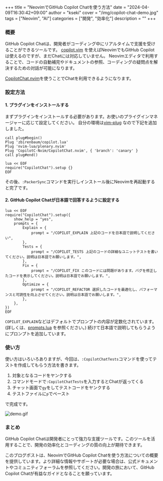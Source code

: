 +++
title = "NeovimでGitHub Copilot Chatを使う方法"
date = "2024-04-09T16:30:42+09:00"
author = "kseki"
cover = "/img/copilot-chat-demo.jpg"
tags = ["Neovim", "AI"]
categories = ["開発", "効率化"]
description = ""
+++

### 概要

GitHub Copilot Chatは、開発者がコーディング中にリアルタイムで支援を受けることができるツールです。
[copilot.vim](https://github.com/github/copilot.vim) を使えばNeovimでもGitHub Copilotは使えるのですが、まだChatには対応していません。
Neovimエディタで利用することで、コードの自動補完やドキュメントの参照、コーディングの疑問点を解決するための対話が可能になります。

[CopilotChat.nvim](https://github.com/CopilotC-Nvim/CopilotChat.nvim)を使うことでChatを利用できるようになります。

### 設定方法

#### 1. プラグインをインストールする

まずプラグインをインストールする必要があります。お使いのプライグインマネージャーに応じて設定してください。
自分の環境は[vim-plug](https://github.com/junegunn/vim-plug) なので下記を追加しました。

```vim
call plug#begin()
Plug 'zbirenbaum/copilot.lua'
Plug 'nvim-lua/plenary.nvim'
Plug 'CopilotC-Nvim/CopilotChat.nvim', { 'branch': 'canary' }
call plug#end()

lua << EOF
require("CopilotChat").setup {}
EOF
```

その後、`:PackerSync`コマンドを実行しインストール後にNeovimを再起動すると完了です。

#### 2. GitHub Copilot Chatが日本語で回答するように設定する

```vim
lua << EOF
require("CopilotChat").setup({
    show_help = "yes",
    prompts = {
        Explain = {
  	    	prompt = "/COPILOT_EXPLAIN 上記のコードを日本語で説明してください",
  	    },
  	    Tests = {
  	    	prompt = "/COPILOT_TESTS 上記のコードの詳細なユニットテストを書いてください。説明は日本語でお願いします。",
  	    },
  	    Fix = {
  	    	prompt = "/COPILOT_FIX このコードには問題があります。バグを修正したコードを表示してください。説明は日本語でお願いします。",
  	    },
  	    Optimize = {
  	    	prompt = "/COPILOT_REFACTOR 選択したコードを最適化し、パフォーマンスと可読性を向上させてください。説明は日本語でお願いします。",
  	    },
    },
})
EOF
```

`COPILOT_EXPLAIN`などはデフォルトでプロンプトの内容が定数化されています。(詳しくは、[prompts.lua](https://github.com/CopilotC-Nvim/CopilotChat.nvim/blob/canary/lua/CopilotChat/prompts.lua) を参照ください。)
続けて日本語で説明してもらうようにプロンプトを追加しています。

### 使い方

使い方はいろいろありますが、今回は、`:CopilotChatTests`コマンドを使ってテストを作成してもらう方法を書きます。

1. 対象となるコードをヤンクする
2. コマンドモードで`:CopilotChatTests`を入力するとChatが返ってくる
3. チャット画面で`gy`をしてテストコードをヤンクする
4. テストファイルに`p`でペースト

で完成です。

![demo.gif](/img/copilot-chat-demo.gif)

### まとめ

GitHub Copilot Chatは開発者にとって強力な支援ツールです。このツールを活用することで、開発の効率化とコーディングの質の向上が期待できます。

このブログポストは、NeovimでGitHub Copilot Chatを使う方法についての概要を提供しています。より詳細な情報やサポートが必要な場合は、公式ドキュメントやコミュニティフォーラムを参照してください。開発の旅において、GitHub Copilot Chatが有益なガイドとなることを願っています。
